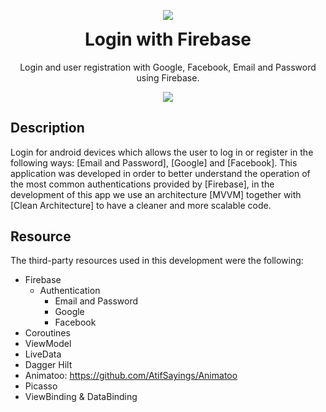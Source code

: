 <p align="center">
  <image src="https://github.com/Daniel0110000/Login-with-Firebase/blob/master/app/src/main/res/mipmap-xxhdpi/ic_launcher_round.png" />
</p>
<h1 align="center" style="margin-top: 0px;">Login with Firebase</h1>

<p align="center" >Login and user registration with Google, Facebook, Email and Password using Firebase.</p>
<p align="center">
  <image src="https://github.com/Daniel0110000/Login-with-Firebase/blob/master/screenshots/image.png"/>
</p>

## Description
Login for android devices which allows the user to log in or register in the following ways: [Email and Password], [Google] and [Facebook]. This application was developed in order to better understand the operation of the most common authentications provided by [Firebase], in the development of this app we use an architecture [MVVM] together with [Clean Architecture] to have a cleaner and more scalable code.

## Resource
The third-party resources used in this development were the following:
- Firebase
  - Authentication
    - Email and Password
    - Google
    - Facebook
- Coroutines
- ViewModel
- LiveData
- Dagger Hilt
- Animatoo: <a>https://github.com/AtifSayings/Animatoo</a>
- Picasso
- ViewBinding & DataBinding
